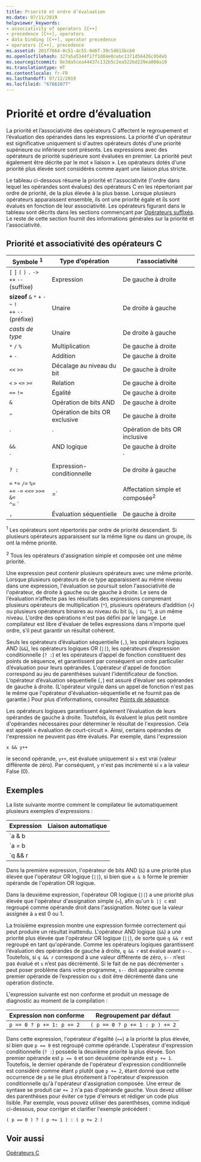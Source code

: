 ```yaml
---
title: Priorité et ordre d’évaluation
ms.date: 07/11/2019
helpviewer_keywords:
- associativity of operators [C++]
- precedence [C++], operators
- data binding [C++], operator precedence
- operators [C++], precedence
ms.assetid: 201f7864-0c51-4c55-9d6f-39c5d013bcb0
ms.openlocfilehash: 327a5a5344f17f1d84e0cebc1371d56426c95deb
ms.sourcegitcommit: 0e3da5cea44437c132b5c2ea522bd229ea000a10
ms.translationtype: HT
ms.contentlocale: fr-FR
ms.lasthandoff: 07/12/2019
ms.locfileid: "67861077"
---
```

# <a name="precedence-and-order-of-evaluation"></a>Priorité et ordre d’évaluation

La priorité et l’associativité des opérateurs C affectent le regroupement et l’évaluation des opérandes dans les expressions. La priorité d'un opérateur est significative uniquement si d'autres opérateurs dotés d'une priorité supérieure ou inférieure sont présents. Les expressions avec des opérateurs de priorité supérieure sont évaluées en premier. La priorité peut également être décrite par le mot « liaison ». Les opérateurs dotés d'une priorité plus élevée sont considérés comme ayant une liaison plus stricte.

Le tableau ci-dessous résume la priorité et l'associativité (l'ordre dans lequel les opérandes sont évalués) des opérateurs C en les répertoriant par ordre de priorité, de la plus élevée à la plus basse. Lorsque plusieurs opérateurs apparaissent ensemble, ils ont une priorité égale et ils sont évalués en fonction de leur associativité. Les opérateurs figurant dans le tableau sont décrits dans les sections commençant par [Opérateurs suffixés](../c-language/postfix-operators.md). Le reste de cette section fournit des informations générales sur la priorité et l'associativité.

## <a name="precedence-and-associativity-of-c-operators"></a>Priorité et associativité des opérateurs C

| Symbole <sup>1</sup> | Type d’opération | l'associativité |
|-------------|-----------------------|-------------------|
| `[` `]` `(` `)` `.` `->`<br/>`++` `--` (suffixe) | Expression | De gauche à droite |
| **sizeof** `&` `*` `+` `-` `~` `!`<br/>`++` `--` (préfixe) | Unaire | De droite à gauche |
| *casts de type* | Unaire | De droite à gauche |
| `*` `/` `%` | Multiplication | De gauche à droite |
| `+` `-` | Addition | De gauche à droite |
| `<<` `>>` | Décalage au niveau du bit | De gauche à droite |
| `<` `>` `<=` `>=` | Relation | De gauche à droite |
| `==` `!=` | Égalité | De gauche à droite |
| `&` | Opération de bits AND | De gauche à droite |
| `^` | Opération de bits OR exclusive | De gauche à droite |
| `|` | Opération de bits OR inclusive | De gauche à droite |
| `&&` | AND logique | De gauche à droite |
| `||` | OR logique | De gauche à droite |
| `? :` | Expression-conditionnelle | De droite à gauche |
| `=` `*=` `/=` `%=`<br/>`+=` `-=` `<<=` `>>=` `&=`<br/>`^=` `|=` | Affectation simple et composée<sup>2</sup> | De droite à gauche |
| `,` | Évaluation séquentielle | De gauche à droite |

<sup>1</sup> Les opérateurs sont répertoriés par ordre de priorité descendant. Si plusieurs opérateurs apparaissent sur la même ligne ou dans un groupe, ils ont la même priorité.

<sup>2</sup> Tous les opérateurs d'assignation simple et composée ont une même priorité.

Une expression peut contenir plusieurs opérateurs avec une même priorité. Lorsque plusieurs opérateurs de ce type apparaissent au même niveau dans une expression, l'évaluation se poursuit selon l'associativité de l'opérateur, de droite à gauche ou de gauche à droite. Le sens de l’évaluation n’affecte pas les résultats des expressions comprenant plusieurs opérateurs de multiplication (`*`), plusieurs opérateurs d’addition (`+`) ou plusieurs opérateurs binaires au niveau du bit (`&`, `|` ou `^`), à un même niveau. L'ordre des opérations n'est pas défini par le langage. Le compilateur est libre d'évaluer de telles expressions dans n'importe quel ordre, s'il peut garantir un résultat cohérent.

Seuls les opérateurs d’évaluation séquentielle (`,`), les opérateurs logiques AND (`&&`), les opérateurs logiques OR (`||`), les opérateurs d’expression conditionnelle (`? :`) et les opérateurs d’appel de fonction constituent des points de séquence, et garantissent par conséquent un ordre particulier d’évaluation pour leurs opérandes. L'opérateur d'appel de fonction correspond au jeu de parenthèses suivant l'identificateur de fonction. L’opérateur d’évaluation séquentielle (`,`) est assuré d’évaluer ses opérandes de gauche à droite. (L'opérateur virgule dans un appel de fonction n'est pas le même que l'opérateur d'évaluation-séquentielle et ne fournit pas de garantie.) Pour plus d’informations, consultez [Points de séquence](c-sequence-points.md).

Les opérateurs logiques garantissent également l’évaluation de leurs opérandes de gauche à droite. Toutefois, ils évaluent le plus petit nombre d'opérandes nécessaires pour déterminer le résultat de l'expression. Cela est appelé « évaluation de court-circuit ». Ainsi, certains opérandes de l'expression ne peuvent pas être évalués. Par exemple, dans l'expression

`x && y++`

le second opérande, `y++`, est évaluée uniquement si `x` est vrai (valeur différente de zéro). Par conséquent, `y` n'est pas incrémenté si `x` a la valeur False (0).

## <a name="examples"></a>Exemples

La liste suivante montre comment le compilateur lie automatiquement plusieurs exemples d'expressions :

| Expression | Liaison automatique |
|----------------|-----------------------|
| `a & b || c` | `(a & b) || c` |
| `a = b || c` | `a = (b || c)` |
| `q && r || s--` | `(q && r) || s--` |

Dans la première expression, l'opérateur de bits AND (`&`) a une priorité plus élevée que l'opérateur OR logique (`||`), si bien que `a & b` forme le premier opérande de l'opération OR logique.

Dans la deuxième expression, l'opérateur OR logique (`||`) a une priorité plus élevée que l'opérateur d'assignation simple (`=`), afin qu'un `b || c` est regroupé comme opérande droit dans l'assignation. Notez que la valeur assignée à `a` est 0 ou 1.

La troisième expression montre une expression formée correctement qui peut produire un résultat inattendu. L'opérateur AND logique (`&&`) a une priorité plus élevée que l'opérateur OR logique (`||`), de sorte que `q && r` est regroupé en tant qu'opérande. Comme les opérateurs logiques garantissent l’évaluation des opérandes de gauche à droite, `q && r` est évalué avant `s--`. Toutefois, si `q && r` correspond à une valeur différente de zéro, `s--` n’est pas évalué et `s` n’est pas décrémenté. Si le fait de ne pas décrémenter `s` peut poser problème dans votre programme, `s--` doit apparaître comme premier opérande de l’expression ou `s` doit être décrémenté dans une opération distincte.

L'expression suivante est non conforme et produit un message de diagnostic au moment de la compilation :

| Expression non conforme | Regroupement par défaut |
|------------------------|----------------------|
| `p == 0 ? p += 1: p += 2` | `( p == 0 ? p += 1 : p ) += 2` |

Dans cette expression, l'opérateur d'égalité (`==`) a la priorité la plus élevée, si bien que `p == 0` est regroupé comme opérande. L'opérateur d'expression conditionnelle (`? :`) possède la deuxième priorité la plus élevée. Son premier opérande est `p == 0` et son deuxième opérande est `p += 1`. Toutefois, le dernier opérande de l'opérateur d'expression conditionnelle est considéré comme étant `p` plutôt que `p += 2`, étant donné que cette occurrence de `p` se lie plus étroitement à l'opérateur d'expression conditionnelle qu'à l'opérateur d'assignation composée. Une erreur de syntaxe se produit car `+= 2` n'a pas d'opérande gauche. Vous devez utiliser des parenthèses pour éviter ce type d'erreurs et rédiger un code plus lisible. Par exemple, vous pouvez utiliser des parenthèses, comme indiqué ci-dessous, pour corriger et clarifier l'exemple précédent :

`( p == 0 ) ? ( p += 1 ) : ( p += 2 )`

## <a name="see-also"></a>Voir aussi

[Opérateurs C](c-operators.md)
